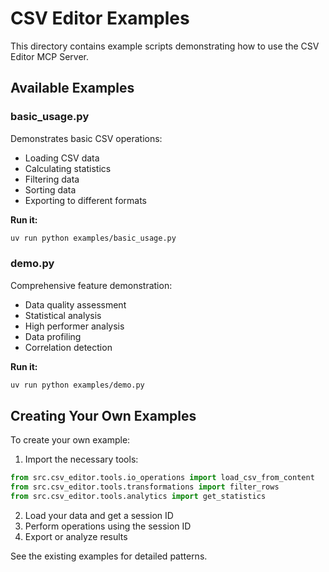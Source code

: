 # CSV Editor Examples

This directory contains example scripts demonstrating how to use the CSV Editor MCP Server.

## Available Examples

### basic_usage.py
Demonstrates basic CSV operations:
- Loading CSV data
- Calculating statistics
- Filtering data
- Sorting data
- Exporting to different formats

**Run it:**
```bash
uv run python examples/basic_usage.py
```

### demo.py
Comprehensive feature demonstration:
- Data quality assessment
- Statistical analysis
- High performer analysis
- Data profiling
- Correlation detection

**Run it:**
```bash
uv run python examples/demo.py
```

## Creating Your Own Examples

To create your own example:

1. Import the necessary tools:
```python
from src.csv_editor.tools.io_operations import load_csv_from_content
from src.csv_editor.tools.transformations import filter_rows
from src.csv_editor.tools.analytics import get_statistics
```

2. Load your data and get a session ID
3. Perform operations using the session ID
4. Export or analyze results

See the existing examples for detailed patterns.